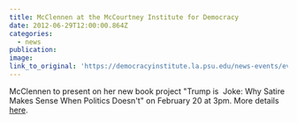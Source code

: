 ```yaml
---
title: McClennen at the McCourtney Institute for Democracy
date: 2012-06-29T12:00:00.864Z
categories: 
  - news
publication:
image:
link_to_original: 'https://democracyinstitute.la.psu.edu/news-events/events/trump-is-a-joke-why'
---
```


McClennen to present on her new book project "Trump is&nbsp; Joke: Why Satire Makes Sense When Politics Doesn't" on February 20 at 3pm. More details [here](https://democracyinstitute.la.psu.edu/news-events/events/trump-is-a-joke-why).